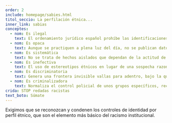 ```yaml
---
order: 2
include: homepage/sabies.html
titol_seccio: La perfilación étnica...
inner_link: sabias
conceptes:
  - nom: Es ilegal
    text: El ordenamiento jurídico español prohíbe las identificaciones discriminatorias. Sin embargo, el TC español es el único de Europa que justifica las identificaciones por color de piel u otros supuestos étnicos cuando se producen en el marco del control migratorio, asumiendo, implícitamente, la idea falsa de que la población española es blanca.
  - nom: Es opaca
    text: Aunque se practiquen a plena luz del día, no se publican datos oficiales del número de identificaciones que se llevan a cabo en el marco del control migratorio. En cuanto a la prevención del delito, sabemos el número total de identificaciones realizadas por los cuerpos de seguridad estatales, pero desconocemos tanto la motivación como el resultado.
  - nom: Es sistemática
    text: No se trata de hechos aislados que dependan de la actitud de un funcionario en concreto, sino de una "práctica persistente y generalizada de control identitario", en palabras del Relator Especial de la ONU.
  - nom: Es inefectiva
    text: El uso de estereotipos étnicos en lugar de una sospecha razonada disminuye la eficacia de la labor policial y juega en contra de la seguridad ciudadana, ya que los colectivos afectados pasan a desconfiar de las instituciones y a no colaborar.
  - nom: Es discriminatoria
    text: Genera una frontera invisible vallas para adentro, bajo la que se para a las personas por lo que son o parecen ser y no por lo que han hecho o parecen haber hecho.
  - nom: Es criminalizadora
    text: Normaliza el control policial de unos grupos específicos, recrea una sensación de inseguridad y vincula la apariencia física no blanca con el incumplimiento de la norma.
crida: STOP redadas racistas
text_boto: Súmate
---
```

Exigimos que se reconozcan y condenen los controles de identidad por perfil étnico, que son el elemento más básico del racismo institucional.

